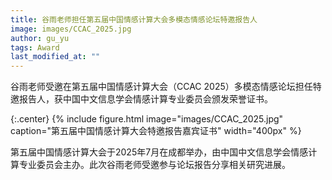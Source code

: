 ```yaml
---
title: 谷雨老师担任第五届中国情感计算大会多模态情感论坛特邀报告人
image: images/CCAC_2025.jpg
author: gu_yu
tags: Award
last_modified_at: ""
---
```

<!-- excerpt start -->
谷雨老师受邀在第五届中国情感计算大会（CCAC 2025）多模态情感论坛担任特邀报告人，获中国中文信息学会情感计算专业委员会颁发荣誉证书。
<!-- excerpt end -->
{:.center}
{% include figure.html image="images/CCAC_2025.jpg" caption="第五届中国情感计算大会特邀报告嘉宾证书" width="400px" %}

第五届中国情感计算大会于2025年7月在成都举办，由中国中文信息学会情感计算专业委员会主办。此次谷雨老师受邀参与论坛报告分享相关研究进展。
